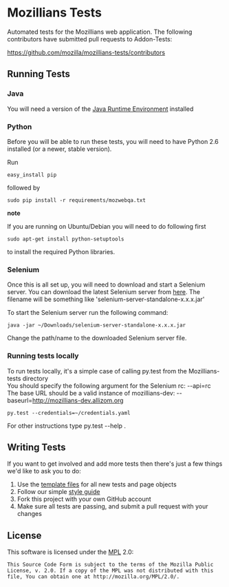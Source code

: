 Mozillians Tests
===================

Automated tests for the Mozillians web application.
The following contributors have submitted pull requests to Addon-Tests:

https://github.com/mozilla/mozillians-tests/contributors

Running Tests
-------------

### Java
You will need a version of the [Java Runtime Environment][JRE] installed

[JRE]: http://www.oracle.com/technetwork/java/javase/downloads/index.html

### Python
Before you will be able to run these tests, you will need to have Python 2.6 installed (or a newer, stable version).

Run

    easy_install pip

followed by

    sudo pip install -r requirements/mozwebqa.txt

__note__

If you are running on Ubuntu/Debian you will need to do following first


    sudo apt-get install python-setuptools

to install the required Python libraries.

### Selenium
Once this is all set up, you will need to download and start a Selenium server. You can download the latest Selenium server from [here][Selenium Downloads]. The filename will be something like 'selenium-server-standalone-x.x.x.jar'

To start the Selenium server run the following command:

    java -jar ~/Downloads/selenium-server-standalone-x.x.x.jar

Change the path/name to the downloaded Selenium server file.

[Selenium Downloads]: http://code.google.com/p/selenium/downloads/list

### Running tests locally

To run tests locally, it's a simple case of calling py.test from the Mozillians-tests directory
<br />You should specify the following argument for the Selenium rc: --api=rc
<br />The base URL should be a valid instance of mozillians-dev: --baseurl=http://mozillians-dev.allizom.org

    py.test --credentials=~/credentials.yaml

For other instructions type py.test --help .


Writing Tests
-------------
If you want to get involved and add more tests then there's just a few things
we'd like to ask you to do:

1. Use the [template files][GitHub Templates] for all new tests and page objects
2. Follow our simple [style guide][Style Guide]
3. Fork this project with your own GitHub account
4. Make sure all tests are passing, and submit a pull request with your changes

[GitHub Templates]: https://github.com/mozilla/mozwebqa-test-templates
[Style Guide]: https://wiki.mozilla.org/QA/Execution/Web_Testing/Docs/Automation/StyleGuide

License
-------
This software is licensed under the [MPL] 2.0:

    This Source Code Form is subject to the terms of the Mozilla Public
    License, v. 2.0. If a copy of the MPL was not distributed with this
    file, You can obtain one at http://mozilla.org/MPL/2.0/.

[MPL]: http://www.mozilla.org/MPL/2.0/